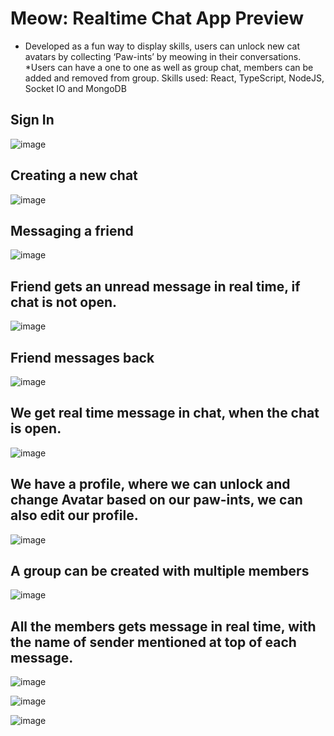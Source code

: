 # Meow: Realtime Chat App Preview
* Developed as a fun way to display skills, users can unlock new cat avatars by collecting ‘Paw-ints’ by 
meowing in their conversations.
*Users can have a one to one as well as group chat, members can be added and removed from group.
Skills used: React, TypeScript, NodeJS, Socket IO and MongoDB


## Sign In

![image](https://github.com/eissafaheem/cats-app-react/assets/68000460/54b1b73e-e9a6-4e26-9158-be9908307192)

## Creating a new chat   

![image](https://github.com/eissafaheem/cats-app-react/assets/68000460/55fe97dd-896f-4941-ac80-a84889d603d6)

##  Messaging a friend

![image](https://github.com/eissafaheem/cats-app-react/assets/68000460/797389e0-89b8-4fa2-b7d4-dfa5300147a6)

## Friend gets an unread message in real time, if chat is not open.

![image](https://github.com/eissafaheem/cats-app-react/assets/68000460/0789ceb9-948b-42bf-9bc7-22f2572b17bc)

## Friend messages back

![image](https://github.com/eissafaheem/cats-app-react/assets/68000460/3db42f9b-4009-463a-b1cc-1d368da6935d)

## We get real time message in chat, when the chat is open.

![image](https://github.com/eissafaheem/cats-app-react/assets/68000460/44ac7da9-7552-4bbd-a6d2-bd5f4baa6a9a)

## We have a profile, where we can unlock and change Avatar based on our paw-ints, we can also edit our profile.

![image](https://github.com/eissafaheem/cats-app-react/assets/68000460/db4607b3-f4cb-4631-8aa0-5ca482bfed1c)

## A group can be created with multiple members

![image](https://github.com/eissafaheem/cats-app-react/assets/68000460/ce31c190-cdfe-49b5-a866-b56533f6ee6b)

## All the members gets message in real time, with the name of sender mentioned at top of each message.

![image](https://github.com/eissafaheem/cats-app-react/assets/68000460/5b80a575-0e60-45e6-8ed5-7e293a388ea2)

![image](https://github.com/eissafaheem/cats-app-react/assets/68000460/1be15f02-1cb6-49c6-a271-242685acf9f9)

![image](https://github.com/eissafaheem/cats-app-react/assets/68000460/c8d87e56-80f2-489a-bd19-b64da8aecded)
